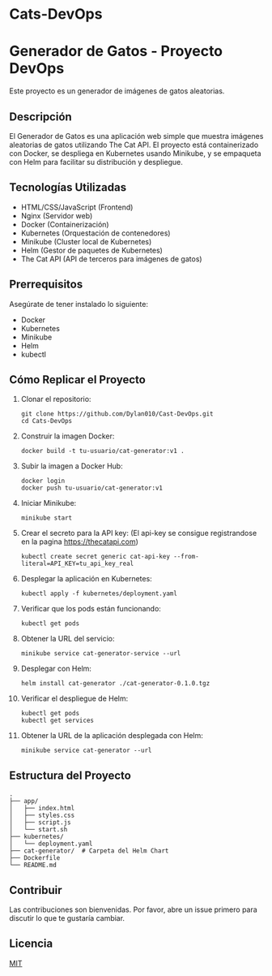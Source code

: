 # Cats-DevOps

# Generador de Gatos - Proyecto DevOps

Este proyecto es un generador de imágenes de gatos aleatorias.

## Descripción

El Generador de Gatos es una aplicación web simple que muestra imágenes aleatorias de gatos utilizando The Cat API. El proyecto está containerizado con Docker, se despliega en Kubernetes usando Minikube, y se empaqueta con Helm para facilitar su distribución y despliegue.

## Tecnologías Utilizadas

- HTML/CSS/JavaScript (Frontend)
- Nginx (Servidor web)
- Docker (Containerización)
- Kubernetes (Orquestación de contenedores)
- Minikube (Cluster local de Kubernetes)
- Helm (Gestor de paquetes de Kubernetes)
- The Cat API (API de terceros para imágenes de gatos)

## Prerrequisitos

Asegúrate de tener instalado lo siguiente:

- Docker
- Kubernetes
- Minikube
- Helm
- kubectl

## Cómo Replicar el Proyecto

1. Clonar el repositorio:
   ```
   git clone https://github.com/Dylan010/Cast-DevOps.git
   cd Cats-DevOps

2. Construir la imagen Docker:
   ```
   docker build -t tu-usuario/cat-generator:v1 .
   ```

3. Subir la imagen a Docker Hub:
   ```
   docker login
   docker push tu-usuario/cat-generator:v1
   ```

4. Iniciar Minikube:
   ```
   minikube start
   ```

5. Crear el secreto para la API key: (El api-key se consigue registrandose en la pagina https://thecatapi.com)
   ```
   kubectl create secret generic cat-api-key --from-literal=API_KEY=tu_api_key_real
   ```

6. Desplegar la aplicación en Kubernetes:
   ```
   kubectl apply -f kubernetes/deployment.yaml
   ```

7. Verificar que los pods están funcionando:
   ```
   kubectl get pods
   ```

8. Obtener la URL del servicio:
   ```
   minikube service cat-generator-service --url
   ```

9. Desplegar con Helm:
   ```
   helm install cat-generator ./cat-generator-0.1.0.tgz
   ```

10. Verificar el despliegue de Helm:
    ```
    kubectl get pods
    kubectl get services
    ```

11. Obtener la URL de la aplicación desplegada con Helm:
    ```
    minikube service cat-generator --url
    ```

## Estructura del Proyecto

```
.
├── app/
│   ├── index.html
│   ├── styles.css
│   ├── script.js
│   └── start.sh
├── kubernetes/
│   └── deployment.yaml
├── cat-generator/  # Carpeta del Helm Chart
├── Dockerfile
└── README.md
```

## Contribuir

Las contribuciones son bienvenidas. Por favor, abre un issue primero para discutir lo que te gustaría cambiar.

## Licencia

[MIT](https://choosealicense.com/licenses/mit/)
